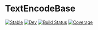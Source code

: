 # TextEncodeBase

[![Stable](https://img.shields.io/badge/docs-stable-blue.svg)](https://chengchingwen.github.io/TextEncodeBase.jl/stable)
[![Dev](https://img.shields.io/badge/docs-dev-blue.svg)](https://chengchingwen.github.io/TextEncodeBase.jl/dev)
[![Build Status](https://github.com/chengchingwen/TextEncodeBase.jl/actions/workflows/CI.yml/badge.svg?branch=main)](https://github.com/chengchingwen/TextEncodeBase.jl/actions/workflows/CI.yml?query=branch%3Amain)
[![Coverage](https://codecov.io/gh/chengchingwen/TextEncodeBase.jl/branch/main/graph/badge.svg)](https://codecov.io/gh/chengchingwen/TextEncodeBase.jl)
